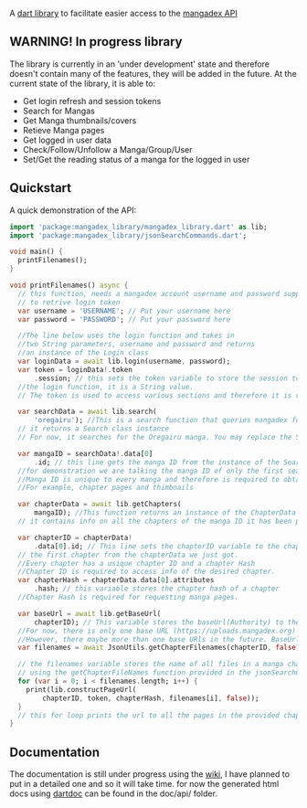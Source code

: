 A [dart library](https://pub.dev/packages/mangadex_library) to facilitate easier access to the [mangadex API](https://api.mangadex.org)

## WARNING! In progress library

The library is currently in an 'under development' state and therefore doesn't contain many of the features, they will be added in the future. At the current state of the library, it is able to:
 - Get login refresh and session tokens
 - Search for Mangas
 - Get Manga thumbnails/covers
 - Retieve Manga pages
 - Get logged in user data
 - Check/Follow/Unfollow a Manga/Group/User
 - Set/Get the reading status of a manga for the logged in user

## Quickstart

A quick demonstration of the API:

```dart
import 'package:mangadex_library/mangadex_library.dart' as lib;
import 'package:mangadex_library/jsonSearchCommands.dart';

void main() {
  printFilenames();
}

void printFilenames() async {
  // this function, needs a mangadex account username and password supplied
  // to retrive login token
  var username = 'USERNAME'; // Put your username here
  var password = 'PASSWORD'; // Put your password here

  //The line below uses the login function and takes in
  //two String parameters, username and password and returns
  //an instance of the Login class
  var loginData = await lib.login(username, password);
  var token = loginData!.token
      .session; // this sets the token variable to store the session token obtained using
  //the login function, it is a String value.
  // The token is used to access various sections and therefore it is recommended to be made accessible at all times.

  var searchData = await lib.search(
      'oregairu'); //This is a search function that queries mangadex for the name of a manga
  // it returns a Search class instance
  // For now, it searches for the Oregairu manga. You may replace the String value with your desired query.

  var mangaID = searchData!.data[0]
      .id; // this line gets the manga ID from the instance of the Search we just obtained
  //for demonstration we are talking the manga ID of only the first search result
  //Manga ID is unique to every manga and therefore is required to obtain any information regarding it
  //For example, chapter pages and thimbnails

  var chapterData = await lib.getChapters(
      mangaID); //This function returns an instance of the ChapterData class,
  // it contains info on all the chapters of the manga ID it has been provided.

  var chapterID = chapterData!
      .data[0].id; // This line sets the chapterID variable to the chapter id of
  // the first chapter from the chapterData we just got.
  //Every chapter has a usique chapter ID and a chapter Hash
  //Chapter ID is required to access info of the desired chapter.
  var chapterHash = chapterData.data[0].attributes
      .hash; // this variable stores the chapter hash of a chapter
  //Chapter Hash is required for requesting manga pages.

  var baseUrl = await lib.getBaseUrl(
      chapterID); // This variable stores the baseUrl(Authority) to the chapter we are looking for
  //For now, there is only one base URL (https://uploads.mangadex.org)
  //However, there maybe more than one base URls in the future. BaseUrl always requires chapter ID to obtain an address.
  var filenames = await JsonUtils.getChapterFilenames(chapterID, false);

  // the filenames variable stores the name of all files in a manga chapter
  // using the getChapterFileNames function provided in the jsonSearchCommands.dart file.
  for (var i = 0; i < filenames.length; i++) {
    print(lib.constructPageUrl(
        chapterID, token, chapterHash, filenames[i], false));
  }
  // this for loop prints the url to all the pages in the provided chapters.
}


```

## Documentation
The documentation is still under progress using the [wiki](), I have planned to put in a detailed one and so it will take time.
 for now the generated html docs using [dartdoc](https://pub.dev/packages/dartdoc) can be found in the doc/api/ folder.